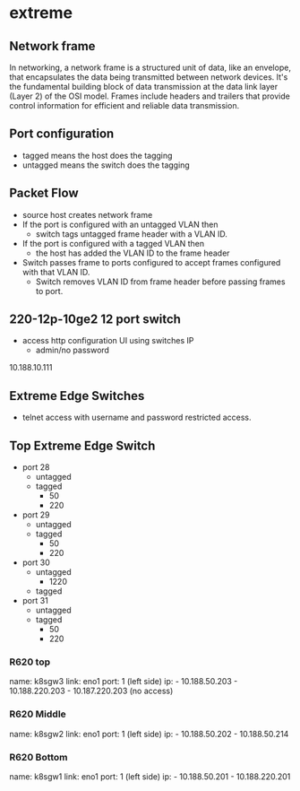 # extreme

## Network frame

In networking, a network frame is a structured unit of data, like an envelope, that encapsulates the data being transmitted between network devices. It's the fundamental building block of data transmission at the data link layer (Layer 2) of the OSI model. Frames include headers and trailers that provide control information for efficient and reliable data transmission.

## Port configuration

- tagged means the host does the tagging
- untagged means the switch does the tagging

## Packet Flow

- source host creates network frame
- If the port is configured with an untagged VLAN then
  - switch tags untagged frame header with a VLAN ID.
- If the port is configured with a tagged VLAN then
  - the host has added the VLAN ID to the frame header
- Switch passes frame to ports configured to accept frames configured with that VLAN ID.
  - Switch removes VLAN ID from frame header before passing frames to port.

## 220-12p-10ge2 12 port switch

- access http configuration UI using switches IP
  - admin/no password

10.188.10.111

## Extreme Edge Switches

- telnet access with username and password restricted access.

## Top Extreme Edge Switch

- port 28
  - untagged  
  - tagged
    - 50
    - 220
- port 29
  - untagged  
  - tagged
    - 50
    - 220
- port 30
  - untagged  
    - 1220
  - tagged
- port 31
  - untagged  
  - tagged
    - 50
    - 220

### R620 top

name: k8sgw3
link: eno1
port: 1 (left side)
ip:
    - 10.188.50.203
    - 10.188.220.203
    - 10.187.220.203 (no access)

### R620 Middle

name: k8sgw2
link: eno1
port: 1 (left side)
ip:
    - 10.188.50.202
    - 10.188.50.214

### R620 Bottom

name: k8sgw1
link: eno1
port: 1 (left side)
ip:
    - 10.188.50.201
    - 10.188.220.201
